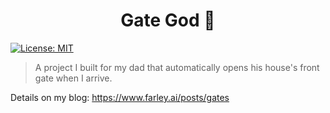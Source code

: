 <h1 align="center">Gate God 🌉</h1>
<p>
  <a href="#" target="_blank">
    <img alt="License: MIT" src="https://img.shields.io/badge/License-MIT-yellow.svg" />
  </a>
</p>

> A project I built for my dad that automatically opens his house's front gate when I arrive.

Details on my blog: https://www.farley.ai/posts/gates
